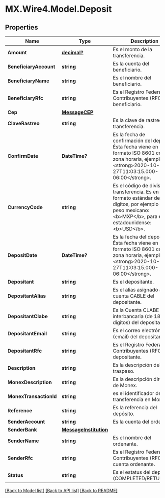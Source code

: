 # MX.Wire4.Model.Deposit
## Properties

Name | Type | Description | Notes
------------ | ------------- | ------------- | -------------
**Amount** | [**decimal?**](BigDecimal.md) | Es el monto de la transferencia. | [optional] 
**BeneficiaryAccount** | **string** | Es la cuenta del beneficiario. | [optional] 
**BeneficiaryName** | **string** | Es el nombre del beneficiario. | [optional] 
**BeneficiaryRfc** | **string** | Es el Registro Federal de Contribuyentes (RFC) del beneficiario. | [optional] 
**Cep** | [**MessageCEP**](MessageCEP.md) |  | [optional] 
**ClaveRastreo** | **string** | Es la clave de rastreo de la transferencia. | [optional] 
**ConfirmDate** | **DateTime?** | Es la fecha de confirmación del deposito. Ésta fecha viene en formato ISO 8601 con zona horaria, ejemplo: &lt;strong&gt;2020-10-27T11:03:15.000-06:00&lt;/strong&gt;. | [optional] 
**CurrencyCode** | **string** | Es el código de divisa de la transferencia. Es en el formato estándar de 3 dígitos, por ejemplo para el peso mexicano: &lt;b&gt;MXP&lt;/b&gt;, para el dólar estadounidense: &lt;b&gt;USD&lt;/b&gt;. | [optional] 
**DepositDate** | **DateTime?** | Es la fecha del deposito.  Ésta fecha viene en formato ISO 8601 con zona horaria, ejemplo: &lt;strong&gt;2020-10-27T11:03:15.000-06:00&lt;/strong&gt;. | [optional] 
**Depositant** | **string** | Es el depositante. | [optional] 
**DepositantAlias** | **string** | Es el alias asignado a la cuenta CABLE del depositante. | [optional] 
**DepositantClabe** | **string** | Es la Cuenta CLABE interbancaria (de 18 dígitos) del depositante. | [optional] 
**DepositantEmail** | **string** | Es el correo electrónico (email) del depositante. | [optional] 
**DepositantRfc** | **string** | Es el Registro Federal de Contribuyentes (RFC) del depositante. | [optional] 
**Description** | **string** | Es la descripción del traspaso. | [optional] 
**MonexDescription** | **string** | Es la descripción directa de Monex. | [optional] 
**MonexTransactionId** | **string** | es el identificador de la transferencia en Monex. | [optional] 
**Reference** | **string** | Es la referencia del depósito. | [optional] 
**SenderAccount** | **string** | Es la cuenta del ordenante. | [optional] 
**SenderBank** | [**MessageInstitution**](MessageInstitution.md) |  | [optional] 
**SenderName** | **string** | Es el nombre del ordenante. | [optional] 
**SenderRfc** | **string** | Es el Registro Federal de Contribuyentes (RFC) de la cuenta ordenante. | [optional] 
**Status** | **string** | Es el estatus del depósito (COMPLETED/RETURNED). | [optional] 

[[Back to Model list]](../README.md#documentation-for-models) [[Back to API list]](../README.md#documentation-for-api-endpoints) [[Back to README]](../README.md)

